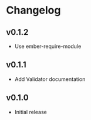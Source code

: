 Changelog
=========

## v0.1.2

- Use ember-require-module

## v0.1.1

- Add Validator documentation

## v0.1.0

  - Initial release
